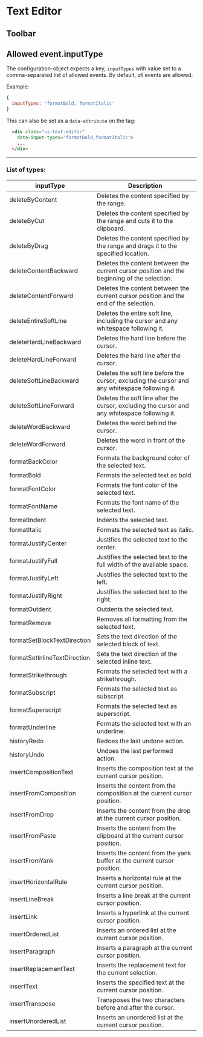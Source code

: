 # Text Editor

## Toolbar



## Allowed event.inputType
The configuration-object expects a key, `inputTypes` with value set to a comma-separated list of allowed events. By default, _all_ events are allowed.

Example:
```js
{
  inputTypes: 'formatBold, formatItalic'
}
```

This can also be set as a `data-attribute` on the tag:

```html
  <div class="ui-text-editor"
    data-input-types="formatBold,formatItalic">
    ...
  </div>
```
---

### List of types:

| inputType | Description |
|---|---|
| deleteByContent | Deletes the content specified by the range. |
| deleteByCut | Deletes the content specified by the range and cuts it to the clipboard. |
| deleteByDrag | Deletes the content specified by the range and drags it to the specified location. |
| deleteContentBackward | Deletes the content between the current cursor position and the beginning of the selection. |
| deleteContentForward | Deletes the content between the current cursor position and the end of the selection. |
| deleteEntireSoftLine | Deletes the entire soft line, including the cursor and any whitespace following it. |
| deleteHardLineBackward | Deletes the hard line before the cursor. |
| deleteHardLineForward | Deletes the hard line after the cursor. |
| deleteSoftLineBackward | Deletes the soft line before the cursor, excluding the cursor and any whitespace following it. |
| deleteSoftLineForward | Deletes the soft line after the cursor, excluding the cursor and any whitespace following it. |
| deleteWordBackward | Deletes the word behind the cursor. |
| deleteWordForward | Deletes the word in front of the cursor. |
| formatBackColor | Formats the background color of the selected text. |
| formatBold | Formats the selected text as bold. |
| formatFontColor | Formats the font color of the selected text. |
| formatFontName | Formats the font name of the selected text. |
| formatIndent | Indents the selected text. |
| formatItalic | Formats the selected text as italic. |
| formatJustifyCenter | Justifies the selected text to the center. |
| formatJustifyFull | Justifies the selected text to the full width of the available space. |
| formatJustifyLeft | Justifies the selected text to the left. |
| formatJustifyRight | Justifies the selected text to the right. |
| formatOutdent | Outdents the selected text. |
| formatRemove | Removes all formatting from the selected text. |
| formatSetBlockTextDirection | Sets the text direction of the selected block of text. |
| formatSetInlineTextDirection | Sets the text direction of the selected inline text. |
| formatStrikethrough | Formats the selected text with a strikethrough. |
| formatSubscript | Formats the selected text as subscript. |
| formatSuperscript | Formats the selected text as superscript. |
| formatUnderline | Formats the selected text with an underline. |
| historyRedo | Redoes the last undone action. |
| historyUndo | Undoes the last performed action. |
| insertCompositionText | Inserts the composition text at the current cursor position. |
| insertFromComposition | Inserts the content from the composition at the current cursor position. |
| insertFromDrop | Inserts the content from the drop at the current cursor position. |
| insertFromPaste | Inserts the content from the clipboard at the current cursor position. |
| insertFromYank | Inserts the content from the yank buffer at the current cursor position. |
| insertHorizontalRule | Inserts a horizontal rule at the current cursor position. |
| insertLineBreak | Inserts a line break at the current cursor position. |
| insertLink | Inserts a hyperlink at the current cursor position. |
| insertOrderedList | Inserts an ordered list at the current cursor position. |
| insertParagraph | Inserts a paragraph at the current cursor position. |
| insertReplacementText | Inserts the replacement text for the current selection. |
| insertText | Inserts the specified text at the current cursor position. |
| insertTranspose | Transposes the two characters before and after the cursor. |
| insertUnorderedList | Inserts an unordered list at the current cursor position. |